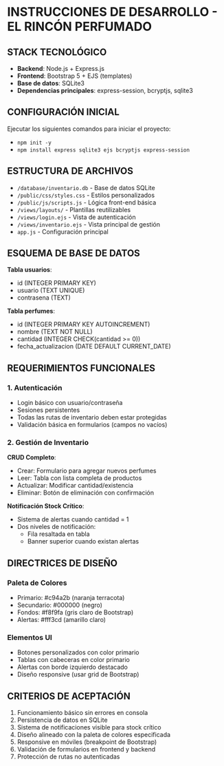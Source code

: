 # INSTRUCCIONES DE DESARROLLO - EL RINCÓN PERFUMADO

## STACK TECNOLÓGICO
- **Backend**: Node.js + Express.js
- **Frontend**: Bootstrap 5 + EJS (templates)
- **Base de datos**: SQLite3
- **Dependencias principales**: express-session, bcryptjs, sqlite3

## CONFIGURACIÓN INICIAL
Ejecutar los siguientes comandos para iniciar el proyecto:
- `npm init -y`
- `npm install express sqlite3 ejs bcryptjs express-session`

## ESTRUCTURA DE ARCHIVOS
- `/database/inventario.db` - Base de datos SQLite
- `/public/css/styles.css` - Estilos personalizados
- `/public/js/scripts.js` - Lógica front-end básica
- `/views/layouts/` - Plantillas reutilizables
- `/views/login.ejs` - Vista de autenticación
- `/views/inventario.ejs` - Vista principal de gestión
- `app.js` - Configuración principal

## ESQUEMA DE BASE DE DATOS
**Tabla usuarios**:
- id (INTEGER PRIMARY KEY)
- usuario (TEXT UNIQUE)
- contrasena (TEXT)

**Tabla perfumes**:
- id (INTEGER PRIMARY KEY AUTOINCREMENT)
- nombre (TEXT NOT NULL)
- cantidad (INTEGER CHECK(cantidad >= 0))
- fecha_actualizacion (DATE DEFAULT CURRENT_DATE)

## REQUERIMIENTOS FUNCIONALES

### 1. Autenticación
- Login básico con usuario/contraseña
- Sesiones persistentes
- Todas las rutas de inventario deben estar protegidas
- Validación básica en formularios (campos no vacíos)

### 2. Gestión de Inventario
**CRUD Completo**:
- Crear: Formulario para agregar nuevos perfumes
- Leer: Tabla con lista completa de productos
- Actualizar: Modificar cantidad/existencia
- Eliminar: Botón de eliminación con confirmación

**Notificación Stock Crítico**:
- Sistema de alertas cuando cantidad = 1
- Dos niveles de notificación:
  - Fila resaltada en tabla
  - Banner superior cuando existan alertas

## DIRECTRICES DE DISEÑO

### Paleta de Colores
- Primario: #c94a2b (naranja terracota)
- Secundario: #000000 (negro)
- Fondos: #f8f9fa (gris claro de Bootstrap)
- Alertas: #fff3cd (amarillo claro)

### Elementos UI
- Botones personalizados con color primario
- Tablas con cabeceras en color primario
- Alertas con borde izquierdo destacado
- Diseño responsive (usar grid de Bootstrap)

## CRITERIOS DE ACEPTACIÓN
1. Funcionamiento básico sin errores en consola
2. Persistencia de datos en SQLite
3. Sistema de notificaciones visible para stock crítico
4. Diseño alineado con la paleta de colores especificada
5. Responsive en móviles (breakpoint de Bootstrap)
6. Validación de formularios en frontend y backend
7. Protección de rutas no autenticadas